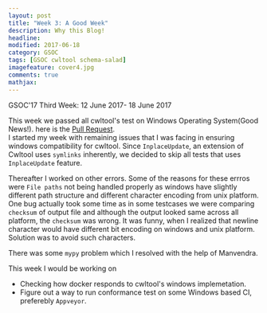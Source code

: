 ```yaml
---
layout: post
title: "Week 3: A Good Week"
description: Why this Blog!
headline: 
modified: 2017-06-18
category: GSOC
tags: [GSOC cwltool schema-salad]
imagefeature: cover4.jpg
comments: true
mathjax: 
---
```


GSOC'17 Third Week: 12 June 2017- 18 June 2017


This week we passed all cwltool's test on Windows Operating System(Good News!). here is the [Pull Request](https://github.com/common-workflow-language/cwltool/pull/419).  
I started my week with remaining issues that I was facing in ensuring windows compatibility for cwltool. Since `InplaceUpdate`, an extension
of Cwltool uses `symlinks` inherently, we decided to skip all tests that uses `InplaceUpdate` feature.

Thereafter I worked on other errors. Some of the reasons for these errros were `File paths` not being handled
properly as windows have slightly different path structure and different character encoding from unix platform. One bug actually took some time as in some testcases we were comparing 
`checksum` of output file and although the output looked same across all platform, the `checksum` was wrong. It was funny, when I realized that newline character would have different bit encoding on windows and unix platform.
Solution was to avoid such characters.

There was some `mypy` problem which I resolved with the help of Manvendra.  

This week I would be working on
* Checking how docker responds to cwltool's windows implemetation.
* Figure out a way to run conformance test on some Windows based CI, preferebly `Appveyor`.
